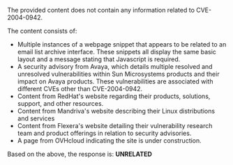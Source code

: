 The provided content does not contain any information related to CVE-2004-0942.

The content consists of:

*   Multiple instances of a webpage snippet that appears to be related to an email list archive interface. These snippets all display the same basic layout and a message stating that Javascript is required.
*   A security advisory from Avaya, which details multiple resolved and unresolved vulnerabilities within Sun Microsystems products and their impact on Avaya products. These vulnerabilities are associated with different CVEs other than CVE-2004-0942.
*   Content from RedHat's website regarding their products, solutions, support, and other resources.
*   Content from Mandriva's website describing their Linux distributions and services
*   Content from Flexera's website detailing their vulnerability research team and product offerings in relation to security advisories.
*   A page from OVHcloud indicating the site is under construction.

Based on the above, the response is:
**UNRELATED**